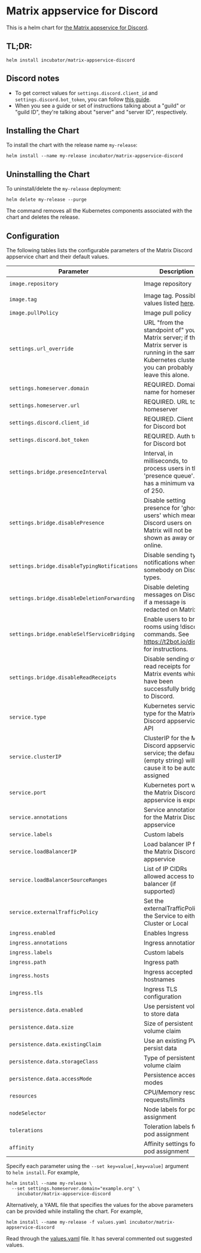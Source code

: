 # Matrix appservice for Discord
This is a helm chart for [the Matrix appservice for Discord][home].

## TL;DR:
```console
helm install incubator/matrix-appservice-discord
```

## Discord notes
* To get correct values for `settings.discord.client_id` and `settings.discord.bot_token`, you can follow [this guide][discord_bot_guide]. 
* When you see a guide or set of instructions talking about a "guild" or "guild ID", they're talking about "server" and "server ID", respectively.

## Installing the Chart
To install the chart with the release name `my-release`:

```console
helm install --name my-release incubator/matrix-appservice-discord
```

## Uninstalling the Chart
To uninstall/delete the `my-release` deployment:

```console
helm delete my-release --purge
```

The command removes all the Kubernetes components associated with the chart and deletes the release.

## Configuration
The following tables lists the configurable parameters of the Matrix Discord appservice chart and their default values.

| Parameter                                    | Description                                                                                                                                         | Default                              |
| -------------------------------------------- | --------------------------------------------------------------------------------------------------------------------------------------------------- | ------------------------------------ |
| `image.repository`                           | Image repository                                                                                                                                    | `halfshot/matrix-appservice-discord` |
| `image.tag`                                  | Image tag. Possible values listed [here][docker].                                                                                                   | `latest`                             |
| `image.pullPolicy`                           | Image pull policy                                                                                                                                   | `Always`                             |
| `settings.url_override`                      | URL "from the standpoint of" your Matrix server; if the Matrix server is running in the same Kubernetes cluster, you can probably leave this alone. | svcname.nsname.svc.cluster.local     |
| `settings.homeserver.domain`                 | REQUIRED.  Domain name for homeserver                                                                                                               | Required                             |
| `settings.homeserver.url`                    | REQUIRED.  URL to homeserver                                                                                                                        | Required                             |
| `settings.discord.client_id`                 | REQUIRED.  Client ID for Discord bot                                                                                                                | Required                             |
| `settings.discord.bot_token`                 | REQUIRED.  Auth token for Discord bot                                                                                                               | Required                             |
| `settings.bridge.presenceInterval`           | Interval, in milliseconds, to process users in the 'presence queue'.  This has a minimum value of 250.                                              | `500`                                |
| `settings.bridge.disablePresence`            | Disable setting presence for 'ghost users' which means Discord users on Matrix will not be shown as away or online.                                 | `false`                              |
| `settings.bridge.disableTypingNotifications` | Disable sending typing notifications when somebody on Discord types.                                                                                | `false`                              |
| `settings.bridge.disableDeletionForwarding`  | Disable deleting messages on Discord if a message is redacted on Matrix.                                                                            | `false`                              |
| `settings.bridge.enableSelfServiceBridging`  | Enable users to bridge rooms using !discord commands. See https://t2bot.io/discord for instructions.                                                | `false`                              |
| `settings.bridge.disableReadReceipts`        | Disable sending of read receipts for Matrix events which have been successfully bridged to Discord.                                                 | `false`                              |
| `service.type`                               | Kubernetes service type for the Matrix Discord appservice API                                                                                       | `ClusterIP`                          |
| `service.clusterIP`                          | ClusterIP for the Matrix Discord appservice service; the default (empty string) will cause it to be auto-assigned                                   | `""`                                 |
| `service.port`                               | Kubernetes port where the Matrix Discord appservice is exposed                                                                                      | `9005`                               |
| `service.annotations`                        | Service annotations for the Matrix Discord appservice                                                                                               | `{}`                                 |
| `service.labels`                             | Custom labels                                                                                                                                       | `{}`                                 |
| `service.loadBalancerIP`                     | Load balancer IP for the Matrix Discord appservice                                                                                                  | `{}`                                 |
| `service.loadBalancerSourceRanges`           | List of IP CIDRs allowed access to load balancer (if supported)                                                                                     | None                                 |
| `service.externalTrafficPolicy`              | Set the externalTrafficPolicy in the Service to either Cluster or Local                                                                             | `Cluster`                            |
| `ingress.enabled`                            | Enables Ingress                                                                                                                                     | `false`                              |
| `ingress.annotations`                        | Ingress annotations                                                                                                                                 | `{}`                                 |
| `ingress.labels`                             | Custom labels                                                                                                                                       | `{}`                                 |
| `ingress.path`                               | Ingress path                                                                                                                                        | `/`                                  |
| `ingress.hosts`                              | Ingress accepted hostnames                                                                                                                          | `matrix-appservice-discord`          |
| `ingress.tls`                                | Ingress TLS configuration                                                                                                                           | `[]`                                 |
| `persistence.data.enabled`                   | Use persistent volume to store data                                                                                                                 | `true`                               |
| `persistence.data.size`                      | Size of persistent volume claim                                                                                                                     | `128Mi`                              |
| `persistence.data.existingClaim`             | Use an existing PVC to persist data                                                                                                                 | ``                                   |
| `persistence.data.storageClass`              | Type of persistent volume claim                                                                                                                     | ``                                   |
| `persistence.data.accessMode`                | Persistence access modes                                                                                                                            | `ReadWriteMany`                      |
| `resources`                                  | CPU/Memory resource requests/limits                                                                                                                 | `{}`                                 |
| `nodeSelector`                               | Node labels for pod assignment                                                                                                                      | `{}`                                 |
| `tolerations`                                | Toleration labels for pod assignment                                                                                                                | `[]`                                 |
| `affinity`                                   | Affinity settings for pod assignment                                                                                                                | `{}`                                 |

Specify each parameter using the `--set key=value[,key=value]` argument to `helm install`. For example,

```console
helm install --name my-release \
  --set settings.homeserver.domain="example.org" \
    incubator/matrix-appservice-discord
```

Alternatively, a YAML file that specifies the values for the above parameters can be provided while installing the chart. For example,

```console
helm install --name my-release -f values.yaml incubator/matrix-appservice-discord
```

Read through the [values.yaml](values.yaml) file. It has several commented out suggested values.

[home]: https://github.com/Half-Shot/matrix-appservice-discord
[docker]: https://hub.docker.com/r/halfshot/matrix-appservice-discord
[discord_bot_guide]: https://www.codementor.io/garethdwyer/building-a-discord-bot-with-python-and-repl-it-miblcwejz#creating-a-bot-in-discord-and-getting-a-token

